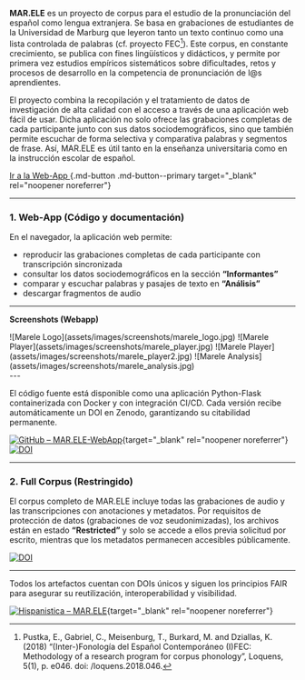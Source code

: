 **MAR.ELE** es un proyecto de corpus para el estudio de la pronunciación del español como lengua extranjera. Se basa en grabaciones de estudiantes de la Universidad de Marburg que leyeron tanto un texto continuo como una lista controlada de palabras (cf. proyecto FEC[^1]). Este corpus, en constante crecimiento, se publica con fines lingüísticos y didácticos, y permite por primera vez estudios empíricos sistemáticos sobre dificultades, retos y procesos de desarrollo en la competencia de pronunciación de l@s aprendientes.

El proyecto combina la recopilación y el tratamiento de datos de investigación de alta calidad con el acceso a través de una aplicación web fácil de usar. Dicha aplicación no solo ofrece las grabaciones completas de cada participante junto con sus datos sociodemográficos, sino que también permite escuchar de forma selectiva y comparativa palabras y segmentos de frase. Así, MAR.ELE es útil tanto en la enseñanza universitaria como en la instrucción escolar de español.

[Ir a la Web-App <i class="fa-solid fa-up-right-from-square"></i>](https://marele.online.uni-marburg.de/){.md-button .md-button--primary target="_blank" rel="noopener noreferrer"}

---

### 1. Web-App (Código y documentación)

En el navegador, la aplicación web permite:

- reproducir las grabaciones completas de cada participante con transcripción sincronizada  
- consultar los datos sociodemográficos en la sección **“Informantes”**  
- comparar y escuchar palabras y pasajes de texto en **“Análisis”**  
- descargar fragmentos de audio  

---
**Screenshots (Webapp)**
<div class="masonry" markdown>
![Marele Logo](assets/images/screenshots/marele_logo.jpg)
![Marele Player](assets/images/screenshots/marele_player.jpg)
![Marele Player](assets/images/screenshots/marele_player2.jpg)
![Marele Analysis](assets/images/screenshots/marele_analysis.jpg)
</div>
---

El código fuente está disponible como una aplicación Python-Flask containerizada con Docker y con integración CI/CD. Cada versión recibe automáticamente un DOI en Zenodo, garantizando su citabilidad permanente.

[![GitHub – MAR.ELE-WebApp](https://img.shields.io/badge/GitHub-MAR.ELE--WebApp-181717?logo=github)](https://github.com/FTacke/marele-webapp){target="_blank" rel="noopener noreferrer"}  
[![DOI](https://zenodo.org/badge/DOI/10.5281/zenodo.15373525.svg)](https://doi.org/10.5281/zenodo.15373525)

---

### 2. Full Corpus (Restringido)

El corpus completo de MAR.ELE incluye todas las grabaciones de audio y las transcripciones con anotaciones y metadatos. Por requisitos de protección de datos (grabaciones de voz seudonimizadas), los archivos están en estado **“Restricted”** y solo se accede a ellos previa solicitud por escrito, mientras que los metadatos permanecen accesibles públicamente.

[![DOI](https://zenodo.org/badge/DOI/10.5281/zenodo.15373537.svg)](https://doi.org/10.5281/zenodo.15373537)

---

Todos los artefactos cuentan con DOIs únicos y siguen los principios FAIR para asegurar su reutilización, interoperabilidad y visibilidad.

[![Hispanistica – MAR.ELE](https://img.shields.io/badge/Hispanistica-MAR.ELE-4287f5?style=flat)](https://hispanistica.online.uni-marburg.de){target="_blank" rel="noopener noreferrer"}

[^1]: Pustka, E., Gabriel, C., Meisenburg, T., Burkard, M. and Dziallas, K. (2018) “(Inter-)Fonología del Español Contemporáneo (I)FEC: Methodology of a research program for corpus phonology”, Loquens, 5(1), p. e046. doi: /loquens.2018.046.